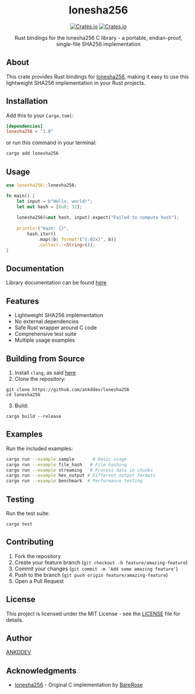 <div align="center">

# lonesha256

[![Crates.io](https://img.shields.io/crates/v/lonesha256)](https://crates.io/crates/lonesha256)
[![Crates.io](https://img.shields.io/crates/d/lonesha256)](https://crates.io/crates/lonesha256)

Rust bindings for the lonesha256 C library - a portable, endian-proof, single-file SHA256 implementation

</div>

## About

This crate provides Rust bindings for [lonesha256](https://github.com/BareRose/lonesha256), making it easy to use this lightweight SHA256 implementation in your Rust projects.

## Installation

Add this to your `Cargo.toml`:
```toml
[dependencies]
lonesha256 = "1.0"
```
or run this command in your terminal:
```sh
cargo add lonesha256
```

## Usage

```rust
use lonesha256::lonesha256;

fn main() {
    let input = b"Hello, world!";
    let mut hash = [0u8; 32];
    
    lonesha256(&mut hash, input).expect("Failed to compute hash");
    
    println!("Hash: {}", 
        hash.iter()
            .map(|b| format!("{:02x}", b))
            .collect::<String>());
}
```

## Documentation

Library documentation can be found [here](https://docs.rs/lonesha256/latest/lonesha256/)

## Features

- Lightweight SHA256 implementation
- No external dependencies
- Safe Rust wrapper around C code
- Comprehensive test suite
- Multiple usage examples

## Building from Source

1. Install `clang`, as said [here](https://rust-lang.github.io/rust-bindgen/requirements.html)
2. Clone the repository:
```
git clone https://github.com/ankddev/lonesha256
cd lonesha256
```

3. Build:
```
cargo build --release
```

## Examples

Run the included examples:
```sh
cargo run --example sample       # Basic usage
cargo run --example file_hash   # File hashing
cargo run --example streaming   # Process data in chunks
cargo run --example hex_output # Different output formats
cargo run --example benchmark  # Performance testing
```

## Testing

Run the test suite:
```
cargo test
```

## Contributing

1. Fork the repository
2. Create your feature branch (`git checkout -b feature/amazing-feature`)
3. Commit your changes (`git commit -m 'Add some amazing feature'`)
4. Push to the branch (`git push origin feature/amazing-feature`)
5. Open a Pull Request

## License

This project is licensed under the MIT License - see the [LICENSE](LICENSE) file for details.

## Author

[ANKDDEV](https://github.com/ankddev)

## Acknowledgments

- [lonesha256](https://github.com/BareRose/lonesha256) - Original C implementation by [BareRose](https://github.com/BareRose)
